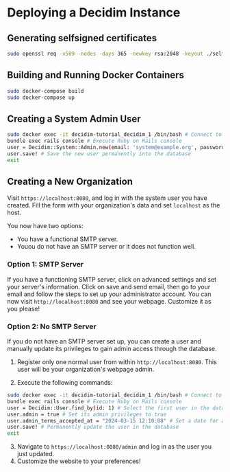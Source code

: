 # Deploying a Decidim Instance

## Generating selfsigned certificates
```bash
sudo openssl req -x509 -nodes -days 365 -newkey rsa:2048 -keyout ./selfsigned.key -out ./selfsigned.crt
```

## Building and Running Docker Containers

```bash
sudo docker-compose build
sudo docker-compose up
```

## Creating a System Admin User

```bash
sudo docker exec -it decidim-tutorial_decidim_1 /bin/bash # Connect to the running Decidim instance container
bundle exec rails console # Execute Ruby on Rails console
user = Decidim::System::Admin.new(email: 'system@example.org', password: 'decidim123456789', password_confirmation: 'decidim123456789') # Create a new system user with your preferred credentials.
user.save! # Save the new user permanently into the database
exit
```

## Creating a New Organization

Visit `https://localhost:8080`, and log in with the system user you have created. Fill the form with your organization's data and set `localhost` as the host.

You now have two options:

- You have a functional SMTP server.
- Youou do not have an SMTP server or it does not function well.

### Option 1: SMTP Server

If you have a functioning SMTP server, click on advanced settings and set your server's information. Click on save and send email, then go to your email and follow the steps to set up your administrator account. You can now visit `http://localhost:8080` and see your webpage. Customize it as you please!

### Option 2: No SMTP Server

If you do not have an SMTP server set up, you can create a user and manually update its privileges to gain admin access through the database.

1. Register only one normal user from within `http://localhost:8080`. This user will be your organization's webpage admin.

2. Execute the following commands:

```bash
sudo docker exec -it decidim-tutorial_decidim_1 /bin/bash # Connect to the Decidim instance container
bundle exec rails console # Execute Ruby on Rails console
user = Decidim::User.find_by(id: 1) # Select the first user in the database, which is the one you created earlier
user.admin = true # Set its admin privileges to true
user.admin_terms_accepted_at = "2024-03-15 12:10:08" # Set a date for accepting admin terms
user.save! # Permanently update the user in the database
exit
```

3. Navigate to `https://localhost:8080/admin` and log in as the user you just updated.
4. Customize the website to your preferences!
